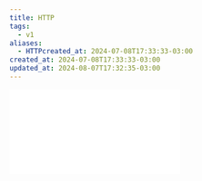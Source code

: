 ```yaml
---
title: HTTP
tags:
  - v1
aliases:
  - HTTPcreated_at: 2024-07-08T17:33:33-03:00
created_at: 2024-07-08T17:33:33-03:00
updated_at: 2024-08-07T17:32:35-03:00
---
```


![Header_HTTP](../../../../rascunhos/2024/07/05/Header_HTTP.md)
